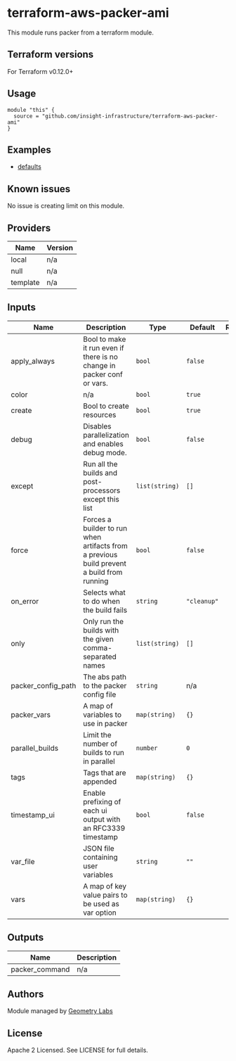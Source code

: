 # terraform-aws-packer-ami

This module runs packer from a terraform module.

## Terraform versions

For Terraform v0.12.0+

## Usage

```hcl-terraform
module "this" {
  source = "github.com/insight-infrastructure/terraform-aws-packer-ami"
}
```

## Examples

- [defaults](https://github.com/geometry-labs/terraform-aws-packer-ami/tree/master/examples/defaults)

## Known issues
No issue is creating limit on this module.

<!-- BEGINNING OF PRE-COMMIT-TERRAFORM DOCS HOOK -->
## Providers

| Name | Version |
|------|---------|
| local | n/a |
| null | n/a |
| template | n/a |

## Inputs

| Name | Description | Type | Default | Required |
|------|-------------|------|---------|:-----:|
| apply\_always | Bool to make it run even if there is no change in packer conf or vars. | `bool` | `false` | no |
| color | n/a | `bool` | `true` | no |
| create | Bool to create resources | `bool` | `true` | no |
| debug | Disables parallelization and enables debug mode. | `bool` | `false` | no |
| except | Run all the builds and post-processors except this list | `list(string)` | `[]` | no |
| force | Forces a builder to run when artifacts from a previous build prevent a build from running | `bool` | `false` | no |
| on\_error | Selects what to do when the build fails | `string` | `"cleanup"` | no |
| only | Only run the builds with the given comma-separated names | `list(string)` | `[]` | no |
| packer\_config\_path | The abs path to the packer config file | `string` | n/a | yes |
| packer\_vars | A map of variables to use in packer | `map(string)` | `{}` | no |
| parallel\_builds | Limit the number of builds to run in parallel | `number` | `0` | no |
| tags | Tags that are appended | `map(string)` | `{}` | no |
| timestamp\_ui | Enable prefixing of each ui output with an RFC3339 timestamp | `bool` | `false` | no |
| var\_file | JSON file containing user variables | `string` | `""` | no |
| vars | A map of key value pairs to be used as var option | `map(string)` | `{}` | no |

## Outputs

| Name | Description |
|------|-------------|
| packer\_command | n/a |

<!-- END OF PRE-COMMIT-TERRAFORM DOCS HOOK -->

## Authors

Module managed by [Geometry Labs](github.com/geometry-labs)

## License

Apache 2 Licensed. See LICENSE for full details.
